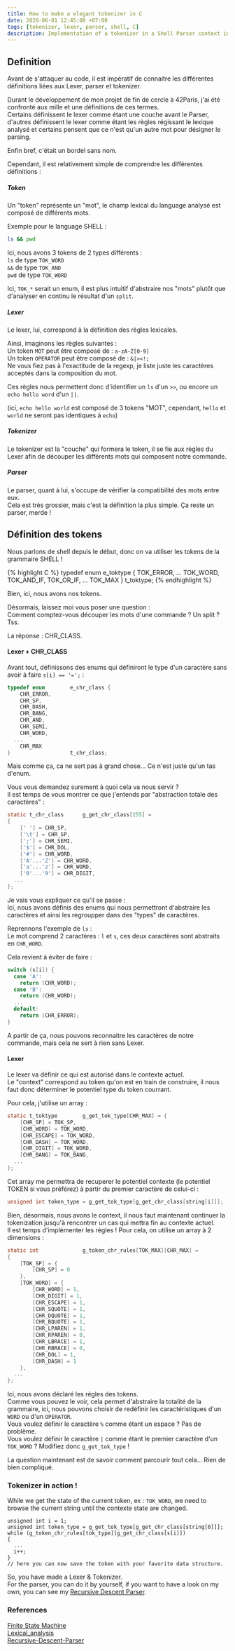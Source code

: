```yaml
---
title: How to make a elegant tokenizer in C
date: 2020-06-01 12:45:00 +07:00
tags: [tokenizer, lexer, parser, shell, C]
description: Implementation of a tokenizer in a Shell Parser context in C.
---
```


## Definition

Avant de s'attaquer au code, il est impératif de connaitre les différentes définitions liées aux Lexer, parser et tokenizer.

Durant le développement de mon projet de fin de cercle à 42Paris, j'ai été confronté aux mille et une définitions de ces termes.  
Certains définissent le lexer comme étant une couche avant le Parser, d'autres définissent le lexer comme étant les règles régissant le lexique analysé et certains pensent que ce n'est qu'un autre mot pour désigner le parsing.

Enfin bref, c'était un bordel sans nom.

Cependant, il est relativement simple de comprendre les différentes définitions :

##### Token

Un "token" représente un "mot", le champ lexical du language analysé est composé de différents mots.

Exemple pour le language SHELL :

```bash
ls && pwd
```

Ici, nous avons 3 tokens de 2 types différents :  
`ls` de type `TOK_WORD`  
`&&` de type `TOK_AND`  
`pwd` de type `TOK_WORD`  

Ici, `TOK_*` serait un enum, il est plus intuitif d'abstraire nos "mots" plutôt que d'analyser en continu le résultat d'un `split`.

##### Lexer

Le lexer, lui, correspond à la définition des règles lexicales.

Ainsi, imaginons les règles suivantes :  
Un token `MOT` peut être composé de : `a-zA-Z[0-9]`  
Un token `OPERATOR` peut être composé de : `&|><!;`  
Ne vous fiez pas à l'exactitude de la regexp, je liste juste les caractères acceptés dans la composition du mot.

Ces règles nous permettent donc d'identifier un `ls` d'un `>>`, ou encore un `echo hello word` d'un `||`.  

(ici, `echo hello world` est composé de 3 tokens "MOT", cependant, `hello` et `world` ne seront pas identiques à `echo`)

##### Tokenizer

Le tokenizer est la "couche" qui formera le token, il se fie aux règles du Lexer afin de découper les différents mots qui composent notre commande.

##### Parser

Le parser, quant à lui, s'occupe de vérifier la compatibilité des mots entre eux.  
Cela est très grossier, mais c'est la définition la plus simple. Ça reste un parser, merde !


## Définition des tokens

Nous parlons de shell depuis le début, donc on va utiliser les tokens de la grammaire SHELL !

{% highlight C %}
typedef enum		e_toktype {
	TOK_ERROR,
  ...
	TOK_WORD,
	TOK_AND_IF,
	TOK_OR_IF,
  ...
	TOK_MAX
}					t_toktype;
{% endhighlight %}

Bien, ici, nous avons nos tokens.

Désormais, laissez moi vous poser une question :  
Comment comptez-vous découper les mots d'une commande ? Un split ? Tss.

La réponse : CHR_CLASS.

#### Lexer + CHR_CLASS

Avant tout, définissons des enums qui définiront le type d'un caractère sans avoir à faire `s[i] == '=';` :  
```C
typedef enum		e_chr_class {
	CHR_ERROR,
	CHR_SP,
	CHR_DASH,
	CHR_BANG,
	CHR_AND,
	CHR_SEMI,
	CHR_WORD,
  ...
	CHR_MAX
}					t_chr_class;
```

Mais comme ça, ca ne sert pas à grand chose... Ce n'est juste qu'un tas d'enum.

Vous vous demandez surement à quoi cela va nous servir ?  
Il est temps de vous montrer ce que j'entends par "abstraction totale des caractères" :

```C
static t_chr_class		g_get_chr_class[255] =
{
	[' '] = CHR_SP,
	['\t'] = CHR_SP,
	[';'] = CHR_SEMI,
	['$'] = CHR_DOL,
	['#'] = CHR_WORD,
	['A'...'Z'] = CHR_WORD,
	['a'...'z'] = CHR_WORD,
	['0'...'9'] = CHR_DIGIT,
  ...
};
```

Je vais vous expliquer ce qu'il se passe :  
Ici, nous avons définis des enums qui nous permettront d'abstraire les caractères et ainsi les regroupper dans des "types" de caractères.  

Reprennons l'exemple de `ls` :  
Le mot comprend 2 caractères : `l` et `s`, ces deux caractères sont abstraits en `CHR_WORD`.

Cela revient à éviter de faire :  
```C
switch (s[i]) {
  case 'A':
    return (CHR_WORD);
  case 'B':
    return (CHR_WORD);
  ...
  default:
    return (CHR_ERROR);
}
```

A partir de ça, nous pouvons reconnaitre les caractères de notre commande, mais cela ne sert à rien sans Lexer.

#### Lexer

Le lexer va définir ce qui est autorisé dans le contexte actuel.  
Le "context" correspond au token qu'on est en train de construire, il nous faut donc déterminer le potentiel type du token courrant.

Pour cela, j'utilise un array :  
```C
static t_toktype		g_get_tok_type[CHR_MAX] = {
	[CHR_SP] = TOK_SP,
	[CHR_WORD] = TOK_WORD,
	[CHR_ESCAPE] = TOK_WORD,
	[CHR_DASH] = TOK_WORD,
	[CHR_DIGIT] = TOK_WORD,
	[CHR_BANG] = TOK_BANG,
  ...
};
```

Cet array me permettra de recuperer le potentiel contexte (le potentiel TOKEN si vous préférez) à partir du premier caractère de celui-ci :  
```C
unsigned int token_type = g_get_tok_type[g_get_chr_class[string[i]]];
```

Bien, désormais, nous avons le context, il nous faut maintenant continuer la tokenization jusqu'à rencontrer un cas qui mettra fin au contexte actuel.  
Il est temps d'implémenter les règles ! Pour cela, on utilise un array à 2 dimensions :  
```C
static int				g_token_chr_rules[TOK_MAX][CHR_MAX] =
{
	[TOK_SP] = {
		[CHR_SP] = 0
	},
	[TOK_WORD] = {
		[CHR_WORD] = 1,
		[CHR_DIGIT] = 1,
		[CHR_ESCAPE] = 1,
		[CHR_SQUOTE] = 1,
		[CHR_DQUOTE] = 1,
		[CHR_BQUOTE] = 1,
		[CHR_LPAREN] = 1,
		[CHR_RPAREN] = 0,
		[CHR_LBRACE] = 1,
		[CHR_RBRACE] = 0,
		[CHR_DOL] = 1,
		[CHR_DASH] = 1
	},
  ...
};
```

Ici, nous avons déclaré les règles des tokens.  
Comme vous pouvez le voir, cela permet d'abstraire la totalité de la grammaire, ici, nous pouvons choisir de redéfinir les caractéristiques d'un `WORD` ou d'un `OPERATOR`.  
Vous voulez définir le caractère `%` comme étant un espace ? Pas de problème.  
Vous voulez définir le caractère `|` comme étant le premier caractère d'un `TOK_WORD` ? Modifiez donc `g_get_tok_type` !

La question maintenant est de savoir comment parcourir tout cela... Rien de bien compliqué.

### Tokenizer in action !

While we get the state of the current token, ex : `TOK_WORD`, we need to browse the current string until the contexte state are changed.  
```c+
unsigned int i = 1;
unsigned int token_type = g_get_tok_type[g_get_chr_class[string[0]]];
while (g_token_chr_rules[tok_type][g_get_chr_class[s[i]])
{
  ...
  i++;  
}
// here you can now save the token with your favorite data structure.
```

So, you have made a Lexer & Tokenizer.  
For the parser, you can do it by yourself, if you want to have a look on my own, you can see my [Recursive Descent Parser](https://github.com/ix-56h/Recursive-Descent-Parser).

### References

[Finite State Machine](https://en.wikipedia.org/wiki/Finite-state_machine)  
[Lexical_analysis](https://en.wikipedia.org/wiki/Lexical_analysis)  
[Recursive-Descent-Parser](https://github.com/ix-56h/Recursive-Descent-Parser)  
